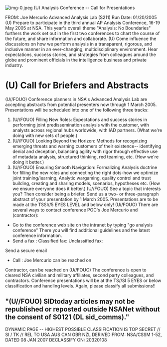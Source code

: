 ![img-0.jpeg](img-0.jpeg)
(U) Analysis Conference -- Call for Presentations

FROM: Joe Mercurio
Advanced Analysis Lab (S211)
Run Date: 01/20/2005
(U) Prepare to participate in the third annual AP Analysis Conference, 16-19 May 2005 at NSA. This year's overall theme "Analysis: No Boundaries" furthers the work set out in the first two conferences to chart the course of the future, and share information and collaborate.
(U) Come influence the discussions on how we perform analysis in a transparent, rigorous, and inclusive manner in an ever-changing, multidisciplinary environment. Hear expectations, success stories, and strategies from colleagues around the globe and prominent officials in the intelligence business and private industry.

# (U) Call for Briefers and Abstracts 

(U//FOUO) Conference planners in NSA's Advanced Analysis Lab are accepting abstracts from potential presenters now through 1 March 2005. Presentations will be scheduled into one of the following three tracks:

1. (U//FOUO) Filling New Roles: Expectations and success stories in performing joint predissemination analysis with the customer, with analysts across regional hubs worldwide, with IAD partners. (What we're doing with new sets of people.)
2. (U//FOUO) Looking Beyond the Horizon: Methods for recognizing emerging threats and warning customers of their existence-- identifying denial and deception, balancing agility with rigor through effective use of metadata analysis, structured thinking, red teaming, etc. (How we're doing it better.)
3. (U//FOUO) Ensuring Smooth Navigation: Formalizing Analysis doctrine for filling the new roles and connecting the right dots-how we optimize joint training/learning, Analytic wargaming, quality control and trust building, creating and sharing models, scenarios, hypotheses etc. (How we ensure everyone does it better.)
(U//FOUO) See a topic that interests you? Then consider being a briefer. Send us a two- or three-paragraph abstract of your presentation by 1 March 2005. Presentations are to be made at the TSSI//5 EYES LEVEL and below only!
(U//FOUO) There are several ways to contact conference POC's Joe Mercurio and (contractor):

- Go to the conference web site on the intranet by typing "go analysis conference" There you will find additional guidelines and the latest conference information.
- Send a fax : Classified fax: Unclassified fax:

Send a secure email

- Call : Joe Mercurio can be reached on

Contractor, can be reached on
(U//FOUO) The conference is open to cleared NSA civilian and military affiliates, second party colleagues, and contractors. Conference presentations will be at the TS//SI 5 EYES or below classification and handling levels. Again, please classify all submissions!!

## "(U//FOUO) SIDtoday articles may not be republished or reposted outside NSANet without the consent of S0121 (DL sid_comms)."
DYNAMIC PAGE -- HIGHEST POSSIBLE CLASSIFICATION IS TOP SECRET // SI / TK // REL TO USA AUS CAN GBR NZL
DERIVED FROM: NSA/CSSM 1-52, DATED 08 JAN 2007 DECLASSIFY ON: 20320108
